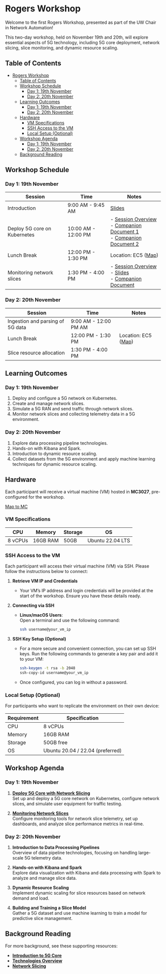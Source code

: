 # Rogers Workshop

Welcome to the first Rogers Workshop, presented as part of the UW Chair in Network Automation!

This two-day workshop, held on November 19th and 20th, will explore essential aspects of 5G technology, including 5G core deployment, network slicing, slice monitoring, and dynamic resource scaling.

## Table of Contents

- [Rogers Workshop](#rogers-workshop)
  - [Table of Contents](#table-of-contents)
  - [Workshop Schedule](#workshop-schedule)
    - [Day 1: 19th November](#day-1-19th-november)
    - [Day 2: 20th November](#day-2-20th-november)
  - [Learning Outcomes](#learning-outcomes)
    - [Day 1: 19th November](#day-1-19th-november-1)
    - [Day 2: 20th November](#day-2-20th-november-1)
  - [Hardware](#hardware)
    - [VM Specifications](#vm-specifications)
    - [SSH Access to the VM](#ssh-access-to-the-vm)
    - [Local Setup (Optional)](#local-setup-optional)
  - [Workshop Agenda](#workshop-agenda)
    - [Day 1: 19th November](#day-1-19th-november-2)
    - [Day 2: 20th November](#day-2-20th-november-2)
  - [Background Reading](#background-reading)



## Workshop Schedule

### Day 1: 19th November

| **Session**                  | **Time**            | **Notes**                                                                                                                                                                                                                                                                               |
| ---------------------------- | ------------------- | --------------------------------------------------------------------------------------------------------------------------------------------------------------------------------------------------------------------------------------------------------------------------------------- |
| Introduction                 | 9:00 AM - 9:45 AM   | [Slides](https://uofwaterloo-my.sharepoint.com/:p:/g/personal/n6saha_uwaterloo_ca/EWk_7MFU9pFJrVZkGdB-UioBMucyLwG3qi9S5FWbJesQug?e=dSHQqL)                                                                                                                                              |
| Deploy 5G core on Kubernetes | 10:00 AM - 12:00 PM | - [Session Overview](core-deployment.md) <br> - [Companion Document 1](https://github.com/niloysh/testbed-automator) <br> - [Companion Document 2](https://github.com/niloysh/open5gs-k8s)                                                                                              |
| Lunch Break                  | 12:00 PM - 1:30 PM  | Location: EC5 ([Map](https://maps.app.goo.gl/xcvsAFFkqKpyULCHA))                                                                                                                                                                                                                        |
| Monitoring network slices    | 1:30 PM - 4:00 PM   | - [Session Overview](slice-monitoring.md) <br> - [Slides]([<link_to_your_slides>](https://uofwaterloo-my.sharepoint.com/:p:/g/personal/n6saha_uwaterloo_ca/EXLDGhP2xdJFsUn9KRY_iMQBHPGl2FM--HnNeoniELuCkw?e=LuI9Xq)) <br> - [Companion Document](https://github.com/niloysh/5g-monarch) |

### Day 2: 20th November

| **Session**                      | **Time**              | **Notes**                                                        |
| -------------------------------- | --------------------- | ---------------------------------------------------------------- |
| Ingestion and parsing of 5G data | 9:00 AM - 12:00 PM AM |                                                                  |
| Lunch Break                      | 12:00 PM - 1:30 PM    | Location: EC5 ([Map](https://maps.app.goo.gl/xcvsAFFkqKpyULCHA)) |
| Slice resource allocation        | 1:30 PM - 4:00 PM     |                                                                  |


## Learning Outcomes

### Day 1: 19th November

1. Deploy and configure a 5G network on Kubernetes.
2. Create and manage network slices.
3. Simulate a 5G RAN and send traffic through network slices.
4. Monitor network slices and collecting telemetry data in a 5G environment.

### Day 2: 20th November
1. Explore data processing pipeline technologies.
2. Hands-on with Kibana and Spark.
3. Introduction to dynamic resource scaling.
4. Collect datasets from the 5G environment and apply machine learning techniques for dynamic resource scaling.


## Hardware

Each participant will receive a virtual machine (VM) hosted in **MC3027**, pre-configured for the workshop.

[Map to MC](https://maps.app.goo.gl/2jaXV5coMXUh37SJ8)

### VM Specifications

| **CPU** | **Memory** | **Storage** | **OS**           |
| ------- | ---------- | ----------- | ---------------- |
| 8 vCPUs | 16GB RAM   | 50GB        | Ubuntu 22.04 LTS |

### SSH Access to the VM

Each participant will access their virtual machine (VM) via SSH. Please follow the instructions below to connect:

1. **Retrieve VM IP and Credentials**  
   - Your VM’s IP address and login credentials will be provided at the start of the workshop. Ensure you have these details ready.

2. **Connecting via SSH**  
   - **Linux/macOS Users**:  
     Open a terminal and use the following command:
     ```bash
     ssh username@your_vm_ip
     ```

3. **SSH Key Setup (Optional)**  
   - For a more secure and convenient connection, you can set up SSH keys. Run the following commands to generate a key pair and add it to your VM:
     ```bash
     ssh-keygen -t rsa -b 2048
     ssh-copy-id username@your_vm_ip
     ```
   - Once configured, you can log in without a password.



### Local Setup (Optional)

For participants who want to replicate the environment on their own device:

| **Requirement** | **Specification**                |
| --------------- | -------------------------------- |
| CPU             | 8 vCPUs                          |
| Memory          | 16GB RAM                         |
| Storage         | 50GB free                        |
| OS              | Ubuntu 20.04 / 22.04 (preferred) |


## Workshop Agenda

### Day 1: 19th November

1. **[Deploy 5G Core with Network Slicing](core-deployment.md)**  
   Set up and deploy a 5G core network on Kubernetes, configure network slices, and simulate user equipment for traffic testing.

2. **[Monitoring Network Slices](slice-monitoring.md)**  
   Configure monitoring tools for network slice telemetry, set up dashboards, and analyze slice performance metrics in real-time.

### Day 2: 20th November

1. **Introduction to Data Processing Pipelines**  
   Overview of data pipeline technologies, focusing on handling large-scale 5G telemetry data.

2. **Hands-on with Kibana and Spark**  
   Explore data visualization with Kibana and data processing with Spark to analyze and manage slice data.

3. **Dynamic Resource Scaling**  
   Implement dynamic scaling for slice resources based on network demand and load.

4. **Building and Training a Slice Model**  
   Gather a 5G dataset and use machine learning to train a model for predictive slice management.

## Background Reading

For more background, see these supporting resources:
- **[Introduction to 5G Core](intro-to-5g-core.md)**
- **[Technologies Overview](technologies.md)**
- **[Network Slicing](network-slicing.md)**
